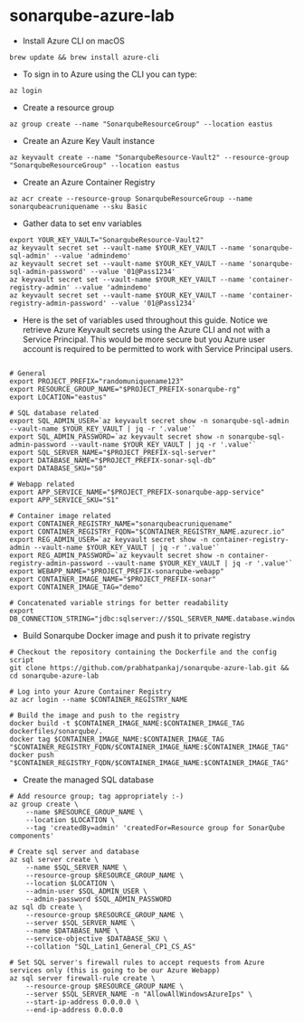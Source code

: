 # sonarqube-azure-lab

* Install Azure CLI on macOS

```
brew update && brew install azure-cli
```

* To sign in to Azure using the CLI you can type:

```
az login

```

* Create a resource group

```
az group create --name "SonarqubeResourceGroup" --location eastus

```

* Create an Azure Key Vault instance

```
az keyvault create --name "SonarqubeResource-Vault2" --resource-group "SonarqubeResourceGroup" --location eastus

```

* Create an Azure Container Registry

```
az acr create --resource-group SonarqubeResourceGroup --name sonarqubeacruniquename --sku Basic
```

* Gather data to set env variables

```
export YOUR_KEY_VAULT="SonarqubeResource-Vault2"
az keyvault secret set --vault-name $YOUR_KEY_VAULT --name 'sonarqube-sql-admin' --value 'admindemo'
az keyvault secret set --vault-name $YOUR_KEY_VAULT --name 'sonarqube-sql-admin-password' --value '01@Pass1234'
az keyvault secret set --vault-name $YOUR_KEY_VAULT --name 'container-registry-admin' --value 'admindemo'
az keyvault secret set --vault-name $YOUR_KEY_VAULT --name 'container-registry-admin-password' --value '01@Pass1234'

```
* Here is the set of variables used throughout this guide. Notice we retrieve Azure Keyvault secrets using the Azure CLI and not with a Service Principal. This would be more secure but you Azure user account is required to be permitted to work with Service Principal users.
```

# General
export PROJECT_PREFIX="randomuniquename123"
export RESOURCE_GROUP_NAME="$PROJECT_PREFIX-sonarqube-rg"
export LOCATION="eastus"

# SQL database related
export SQL_ADMIN_USER=`az keyvault secret show -n sonarqube-sql-admin --vault-name $YOUR_KEY_VAULT | jq -r '.value'`
export SQL_ADMIN_PASSWORD=`az keyvault secret show -n sonarqube-sql-admin-password --vault-name $YOUR_KEY_VAULT | jq -r '.value'`
export SQL_SERVER_NAME="$PROJECT_PREFIX-sql-server"
export DATABASE_NAME="$PROJECT_PREFIX-sonar-sql-db"
export DATABASE_SKU="S0"

# Webapp related 
export APP_SERVICE_NAME="$PROJECT_PREFIX-sonarqube-app-service"
export APP_SERVICE_SKU="S1"

# Container image related
export CONTAINER_REGISTRY_NAME="sonarqubeacruniquename"
export CONTAINER_REGISTRY_FQDN="$CONTAINER_REGISTRY_NAME.azurecr.io"
export REG_ADMIN_USER=`az keyvault secret show -n container-registry-admin --vault-name $YOUR_KEY_VAULT | jq -r '.value'`
export REG_ADMIN_PASSWORD=`az keyvault secret show -n container-registry-admin-password --vault-name $YOUR_KEY_VAULT | jq -r '.value'`
export WEBAPP_NAME="$PROJECT_PREFIX-sonarqube-webapp"
export CONTAINER_IMAGE_NAME="$PROJECT_PREFIX-sonar"
export CONTAINER_IMAGE_TAG="demo"

# Concatenated variable strings for better readability
export DB_CONNECTION_STRING="jdbc:sqlserver://$SQL_SERVER_NAME.database.windows.net:1433;database=$DATABASE_NAME;user=$SQL_ADMIN_USER@$SQL_SERVER_NAME;password=$SQL_ADMIN_PASSWORD;encrypt=true;trustServerCertificate=false;hostNameInCertificate=*.database.windows.net;loginTimeout=30;"

```
* Build Sonarqube Docker image and push it to private registry

```
# Checkout the repository containing the Dockerfile and the config script
git clone https://github.com/prabhatpankaj/sonarqube-azure-lab.git && cd sonarqube-azure-lab

# Log into your Azure Container Registry  
az acr login --name $CONTAINER_REGISTRY_NAME

# Build the image and push to the registry
docker build -t $CONTAINER_IMAGE_NAME:$CONTAINER_IMAGE_TAG dockerfiles/sonarqube/.
docker tag $CONTAINER_IMAGE_NAME:$CONTAINER_IMAGE_TAG "$CONTAINER_REGISTRY_FQDN/$CONTAINER_IMAGE_NAME:$CONTAINER_IMAGE_TAG"
docker push "$CONTAINER_REGISTRY_FQDN/$CONTAINER_IMAGE_NAME:$CONTAINER_IMAGE_TAG"
```

* Create the managed SQL database

```
# Add resource group; tag appropriately :-)
az group create \
    --name $RESOURCE_GROUP_NAME \
    --location $LOCATION \
    --tag 'createdBy=admin' 'createdFor=Resource group for SonarQube components'

# Create sql server and database
az sql server create \
    --name $SQL_SERVER_NAME \
    --resource-group $RESOURCE_GROUP_NAME \
    --location $LOCATION \
    --admin-user $SQL_ADMIN_USER \
    --admin-password $SQL_ADMIN_PASSWORD
az sql db create \
    --resource-group $RESOURCE_GROUP_NAME \
    --server $SQL_SERVER_NAME \
    --name $DATABASE_NAME \
    --service-objective $DATABASE_SKU \
    --collation "SQL_Latin1_General_CP1_CS_AS"

# Set SQL server's firewall rules to accept requests from Azure services only (this is going to be our Azure Webapp)
az sql server firewall-rule create \
    --resource-group $RESOURCE_GROUP_NAME \
    --server $SQL_SERVER_NAME -n "AllowAllWindowsAzureIps" \
    --start-ip-address 0.0.0.0 \
    --end-ip-address 0.0.0.0
```

